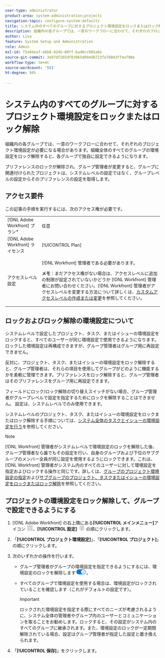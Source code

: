 ```yaml
---
user-type: administrator
product-area: system-administration;projects
navigation-topic: configure-system-defaults
title: システム内のすべてのグループに対するプロジェクト環境設定をロックまたはロック解除
description: 組織内の各グループでは、一意のワークフローに合わせて、それぞれのプロジェクト環境設定が必要になる場合があります。組織全体のすべてのグループの環境設定をロック解除すると、各グループで独自に設定できるようになります。
author: Lisa
feature: System Setup and Administration
role: Admin
exl-id: f5a94eaf-ebb8-424b-80ff-ba40cc985a6e
source-git-commit: 3e97df265df83965d094d8723fe76043ff4af80e
workflow-type: tm+mt
source-wordcount: '551'
ht-degree: 94%

---
```


# システム内のすべてのグループに対するプロジェクト環境設定をロックまたはロック解除

組織内の各グループでは、一意のワークフローに合わせて、それぞれのプロジェクト環境設定が必要になる場合があります。組織全体のすべてのグループの環境設定をロック解除すると、各グループで独自に設定できるようになります。

プリファレンスのロックが解除され、グループ管理者が変更すると、グループに関連付けられたプロジェクトは、システムレベルの設定ではなく、グループレベルの設定からそのプリファレンスの設定を取得します。

## アクセス要件

この記事の手順を実行するには、次のアクセス権が必要です。

<table style="table-layout:auto"> 
 <col> 
 <col> 
 <tbody> 
  <tr> 
   <td role="rowheader">[!DNL Adobe Workfront] プラン*</td> 
   <td>任意</td> 
  </tr> 
  <tr> 
   <td role="rowheader">[!DNL Adobe Workfront] ライセンス</td> 
   <td>[!UICONTROL Plan]</td> 
  </tr> 
  <tr> 
   <td role="rowheader">アクセスレベル設定</td> 
   <td> <p>[!DNL Workfront] 管理者である必要があります。</p> <p><b>メモ</b>：まだアクセス権がない場合は、アクセスレベルに追加の制限が設定されていないかどうか [!DNL Workfront] 管理者にお問い合わせください。[!DNL Workfront] 管理者がアクセスレベルを変更する方法について詳しくは、<a href="../../../administration-and-setup/add-users/configure-and-grant-access/create-modify-access-levels.md" class="MCXref xref">カスタムアクセスレベルの作成または変更</a>を参照してください。</p> </td> 
  </tr> 
 </tbody> 
</table>

## ロックおよびロック解除の環境設定について

システムレベルで設定したプロジェクト、タスク、またはイシューの環境設定をロックすると、すべてのユーザーが同じ環境設定で使用できるようになります。ロックした環境設定は再構成できますが、グループ管理者はグループ用に再設定できません。

反対に、プロジェクト、タスク、またはイシューの環境設定をロック解除すると、グループ管理者は、それらの項目を使用してグループがどのように機能するかを柔軟に管理できます。プリファレンスをロック解除すると、グループ管理者はそのプリファレンスをグループ用に再設定できます。

フィールドにロック/ロック解除の切り替えスイッチがない場合、グループ管理者がグループレベルで設定を指定するためにロックを解除することはできません。 設定は、システムレベルでのみ使用できます。

システムレベルのプロジェクト、タスク、またはイシューの環境設定をロックまたはロック解除する手順については、[システム全体のタスクとイシューの環境設定を行う](../../../administration-and-setup/set-up-workfront/configure-system-defaults/set-task-issue-preferences.md)を参照してください。

>[!NOTE]
>
>[!DNL Workfront] 管理者がシステムレベルで環境設定のロックを解除した後、グループ管理者なら誰でもその設定を行い、自身のグループおよび下位のサブグループのメンバー全員が同じ設定を使用するようにロックできます。これは、[!DNL Workfront] 管理者がシステム内のすべてのユーザーに対して環境設定を指定およびロックする操作と同じです。詳しくは、[グループのプロジェクト環境設定の指定](../../../administration-and-setup/manage-groups/create-and-manage-groups/configure-project-preferences-group.md)および[サブグループのプロジェクト、タスクまたはイシューの環境設定をロックまたはロック解除](../../../administration-and-setup/manage-groups/create-and-manage-groups/lock-or-unlock-a-group-preference.md)を参照してください。

## プロジェクトの環境設定をロック解除して、グループで設定できるようにする

1. [!DNL Adobe Workfront] の右上隅にある&#x200B;**[!UICONTROL メインメニュー]**&#x200B;アイコン ![](assets/main-menu-icon.png)、**[!UICONTROL 設定]** ![](assets/gear-icon-settings.png) の順にクリックします。

1. 「**[!UICONTROL プロジェクト環境設定]**」、「**[!UICONTROL プロジェクト]**」の順にクリックします。

1. 次のいずれかの操作を行います。

   * グループ管理者がグループの環境設定を指定できるようにするには、環境設定のロックを解除します![](assets/unlock-toggle-button.png)。
   * すべてのグループで環境設定を使用する場合は、環境設定がロックされていることを確認します（これがデフォルトの設定です）。

     >[!IMPORTANT]
     >
     >ロックされた環境設定を指定する際にすべてのニーズが考慮されるように、システム全体の管理者やグループ内のユーザーとコミュニケーションを取ることをお勧めします。ロックすると、その設定がシステム内のすべてのグループに継承されます。また、環境設定のロックが一定期間解除されている場合、設定はグループ管理者が指定した設定と置き換えられます。

1. 「**[!UICONTROL 保存]**」をクリックします。
